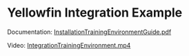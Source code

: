 # Yellowfin Integration Example

Documentation: [InstallationTrainingEnvironmentGuide.pdf](documentation/InstallationTrainingEnvironmentGuide.pdf)

Video: [IntegrationTrainingEnvironment.mp4](https://github.com/YellowfinBI/YFIntegration/raw/master/documentation/IntegrationTrainingEnvironment.mp4)
